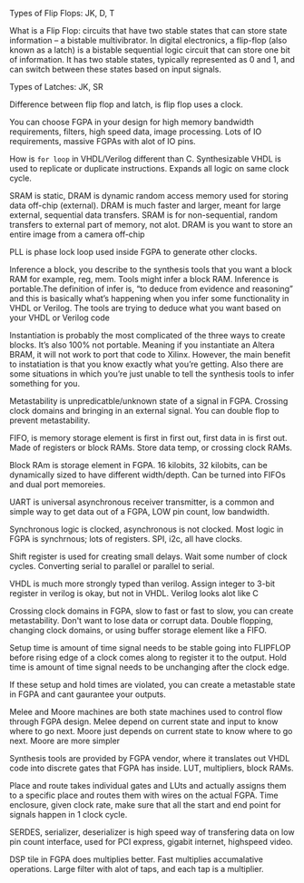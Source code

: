 Types of Flip Flops: JK, D, T

What is a Flip Flop: circuits that have two stable states that can store state information – a bistable multivibrator. In digital electronics, a flip-flop (also known as a latch) is a bistable sequential logic circuit that can store one bit of information. It has two stable states, typically represented as 0 and 1, and can switch between these states based on input signals. 

Types of Latches: JK, SR

Difference between flip flop and latch, is flip flop uses a clock.

You can choose FGPA in your design for high memory bandwidth requirements, filters, high speed data, image processing. Lots of IO requirements, massive FGPAs with alot of IO pins.

How is `for loop` in VHDL/Verilog different than C. Synthesizable VHDL is used to replicate or duplicate instructions. Expands all logic on same clock cycle.

SRAM is static, DRAM is dynamic random access memory used for storing data off-chip (external). DRAM is much faster and larger, meant for large external, sequential data transfers. SRAM is for non-sequential, random transfers to external part of memory, not alot. DRAM is you want to store an entire image from a camera off-chip

PLL is phase lock loop used inside FGPA to generate other clocks. 

Inference a block, you describe to the synthesis tools that you want a block  RAM for example, reg, mem. Tools might infer a block RAM. Inference is portable.The definition of infer is, “to deduce from evidence and reasoning” and this is basically what’s happening when you infer some functionality in VHDL or Verilog. The tools are trying to deduce what you want based on your VHDL or Verilog code

Instantiation is probably the most complicated of the three ways to create blocks. It’s also 100% not portable. Meaning if you instantiate an Altera BRAM, it will not work to port that code to Xilinx. However, the main benefit to instatiation is that you know exactly what you’re getting. Also there are some situations in which you’re just unable to tell the synthesis tools to infer something for you. 

Metastability is unpredicatble/unknown state of a signal in FGPA. Crossing clock domains and bringing in an external signal. You can double flop to prevent metastability. 

FIFO, is memory storage element is first in first out, first data in is first out. Made of registers or block RAMs. Store data temp, or crossing clock RAMs.

Block RAm is storage element in FGPA. 16 kilobits, 32 kilobits, can be dynamically sized to have different width/depth. Can be turned into FIFOs and dual port memoreies. 

UART is universal asynchronous receiver transmitter, is a common and simple way to get data out of a FGPA, LOW pin count, low bandwidth. 

Synchronous logic is clocked, asynchronous is not clocked. Most logic in FGPA is synchrnous; lots of registers. SPI, i2c, all have clocks. 

Shift register is used for creating small delays. Wait some number of clock cycles. Converting serial to parallel or parallel to serial. 

VHDL is much more strongly typed than verilog. Assign integer to 3-bit register in verilog is okay, but not in VHDL. Verilog looks alot like C

Crossing clock domains in FGPA, slow to fast or fast to slow, you can create metastability. Don't want to lose data or corrupt data. Double flopping, changing clock domains, or using buffer storage element like a FIFO.

Setup time is amount of time signal needs to be stable going into FLIPFLOP before rising edge of a clock comes along to register it to the output. Hold time is amount of time signal needs to be unchanging after the clock edge. 

If these setup and hold times are violated, you can create a metastable state in FGPA and cant gaurantee your outputs.

Melee and Moore machines are both state machines used to control flow through FGPA design. Melee depend on current state and input to know where to go next. Moore just depends on current state to know where to go next. Moore are more simpler

Synthesis tools are provided by FGPA vendor, where it translates out VHDL code into discrete gates that FGPA has inside. LUT, multipliers, block  RAMs.

Place and route takes individual gates and LUts and actually assigns them to a specific place and routes them with wires on the actual FGPA. Time enclosure, given clock rate, make sure that all the start and end point for signals happen in 1 clock cycle.

SERDES, serializer, deserializer is high speed way of transfering data on low pin count interface, used for PCI express, gigabit internet, highspeed video.

DSP tile in FGPA does multiplies better. Fast multiplies accumalative operations. Large filter with alot of taps, and each tap is a multiplier. 
